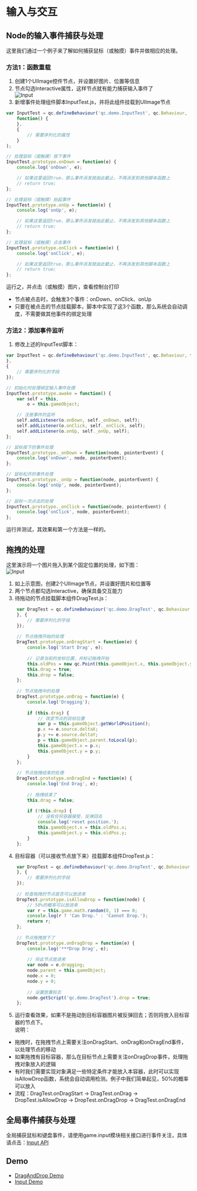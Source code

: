 # 输入与交互

## Node的输入事件捕获与处理
这里我们通过一个例子来了解如何捕获鼠标（或触摸）事件并做相应的处理。

### 方法1：函数重载
1. 创建1个UIImage控件节点，并设置好图片、位置等信息
2. 节点勾选Interactive属性，这样节点就有能力捕获输入事件了  
  ![Input](images/input1.png)
3. 新增事件处理组件脚本InputTest.js，并将此组件挂载到UIImage节点 

````javascript
var InputTest = qc.defineBehaviour('qc.demo.InputTest', qc.Behaviour,
    function() {
    },
    {
		// 需要序列化的属性
    }
);

// 处理鼠标（或触摸）按下事件
InputTest.prototype.onDown = function(e) {
    console.log('onDown', e);

    // 如果这里返回true，那么事件派发就由此截止，不再派发到其他脚本函数上
    // return true;
};

// 处理鼠标（或触摸）抬起事件
InputTest.prototype.onUp = function(e) {
    console.log('onUp', e);

    // 如果这里返回true，那么事件派发就由此截止，不再派发到其他脚本函数上
    // return true;
};

// 处理鼠标（或触摸）点击事件
InputTest.prototype.onClick = function(e) {
    console.log('onClick', e);

    // 如果这里返回true，那么事件派发就由此截止，不再派发到其他脚本函数上
    // return true;
};
````
  
运行之，并点击（或触摸）图片，查看控制台打印
  * 节点被点击时，会触发3个事件：onDown、onClick、onUp
  * 只要在被点击的节点挂载脚本，脚本中实现了这3个函数，那么系统会自动调度，不需要做其他事件的绑定处理

### 方法2：添加事件监听
1. 修改上述的InputTest脚本： 

````javascript
var InputTest = qc.defineBehaviour('qc.demo.InputTest', qc.Behaviour, function() {
},
{
    // 需要序列化的字段
});

// 初始化时处理绑定输入事件处理
InputTest.prototype.awake = function() {
    var self = this,
        o = this.gameObject;

    // 注册事件的监听
    self.addListener(o.onDown, self._onDown, self);
    self.addListener(o.onClick, self._onClick, self);
    self.addListener(o.onUp, self._onUp, self);
};

// 鼠标按下的事件处理
InputTest.prototype._onDown = function(node, pointerEvent) {
    console.log('onDown', node, pointerEvent);
};

// 鼠标松开的事件处理
InputTest.prototype._onUp = function(node, pointerEvent) {
    console.log('onUp', node, pointerEvent);
};

// 鼠标一次点击的处理
InputTest.prototype._onClick = function(node, pointerEvent) {
    console.log('onClick', node, pointerEvent);
};
````
  
运行并测试，其效果和第一个方法是一样的。

## 拖拽的处理
这里演示将一个图片拖入到某个固定位置的处理，如下图：  
![Input](images/input3.png)
1. 如上示意图，创建2个UIImage节点，并设置好图片和位置等
2. 两个节点都勾选Interactive，确保具备交互能力
3. 待拖动的节点挂载脚本组件DragTest.js：  
````javascript
    var DragTest = qc.defineBehaviour('qc.demo.DragTest', qc.Behaviour, function() {
    }, {
        // 需要序列化的字段
    });
    
    // 节点拖拽开始的处理
    DragTest.prototype.onDragStart = function(e) {
        console.log('Start Drag', e);
    
        // 记录当前的坐标位置，并标记拖拽开始
        this.oldPos = new qc.Point(this.gameObject.x, this.gameObject.y);
        this.drag = true;
        this.drop = false;
    };
    
    // 节点拖拽中的处理
    DragTest.prototype.onDrag = function(e) {
        console.log('Dragging');
    
        if (this.drag) {
            // 改变节点的目标位置
            var p = this.gameObject.getWorldPosition();
            p.x += e.source.deltaX;
            p.y += e.source.deltaY;
            p = this.gameObject.parent.toLocal(p);
            this.gameObject.x = p.x;
            this.gameObject.y = p.y;
        }
    };
    
    // 节点拖拽结束的处理
    DragTest.prototype.onDragEnd = function(e) {
        console.log('End Drag', e);
    
        // 拖拽结束了
        this.drag = false;
    
        if (!this.drop) {
            // 没有任何容器接受，反弹回去
            console.log('reset position.');
            this.gameObject.x = this.oldPos.x;
            this.gameObject.y = this.oldPos.y;
        }
    };
````
4. 目标容器（可以接收节点放下来）挂载脚本组件DropTest.js：
````javascript
    var DropTest = qc.defineBehaviour('qc.demo.DropTest', qc.Behaviour, function() {
    }, {
        // 需要序列化的字段
    });
    
    // 检查拖拽的节点是否可以放进来
    DropTest.prototype.isAllowDrop = function(node) {
        // 50%的概率可以放进来
        var r = this.game.math.random(0, 1) === 0;
        console.log(r ? 'Can Drop.' : 'Cannot Drop.');
        return r;
    };
    
    // 节点拖拽放下了
    DropTest.prototype.onDragDrop = function(e) {
        console.log('***Drop Drag', e);
    
        // 将此节点放进来
        var node = e.dragging;
        node.parent = this.gameObject;
        node.x = 0;
        node.y = 0;
    
        // 设置放置标志
        node.getScript('qc.demo.DragTest').drop = true;
    };
````
5. 运行查看效果，如果不是拖动到目标容器图片被反弹回去；否则将放入目标容器的节点下。  
说明：
* 拖拽时，在拖拽节点上需要关注onDragStart、onDrag和onDragEnd事件，以处理节点的移动
* 如果拖拽有目标容器，那么在目标节点上需要关注onDragDrop事件，处理拖拽对象放入的逻辑
* 有时我们需要实现对象满足一些特定条件才能放入本容器，此时可以实现isAllowDrop函数，系统会自动调用检测。例子中我们简单起见，50%的概率可以放入
* 流程：DragTest.onDragStart -> DragTest.onDrag -> DropTest.isAllowDrop -> DropTest.onDragDrop -> DragTest.onDragEnd

## 全局事件捕获与处理
全局捕获鼠标和键盘事件，请使用game.input模块相关接口进行事件关注，具体请点击：[Input API](http://docs.zuoyouxi.com/api/input/Input.html)

## Demo
* [DragAndDrop Demo](http://engine.zuoyouxi.com/demo/Input/input_dragAndDrop/index.html)
* [Input Demo](http://engine.zuoyouxi.com/demo/index.html#anchor_Input)
